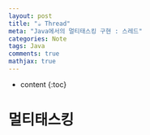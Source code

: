 ```yaml
---
layout: post
title: "☕ Thread"
meta: "Java에서의 멀티태스킹 구현 : 스레드"
categories: Note
tags: Java
comments: true
mathjax: true
---
```




* content
{:toc}
# 멀티태스킹
